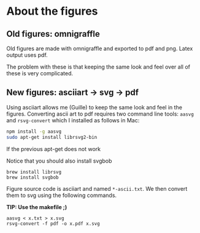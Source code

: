 # About the figures

## Old figures: omnigraffle

Old figures are made with omnigraffle and exported to pdf and png.
Latex output uses pdf.

The problem with these is that keeping the same look and feel over all of these is very complicated.

## New figures: asciiart -> svg -> pdf

Using asciiart allows me (Guille) to keep the same look and feel in the figures.
Converting ascii art to pdf requires two command line tools: `aasvg` and `rsvg-convert` which I installed as follows in Mac:

```bash
npm install -g aasvg
sudo apt-get install librsvg2-bin
```
If the previous apt-get does not work

Notice that you should also install svgbob

```
brew install librsvg
brew install svgbob
```

Figure source code is asciiart and named `*-ascii.txt`.
We then convert them to svg using the following commands.

**TIP: Use the makefile ;)**

```
aasvg < x.txt > x.svg
rsvg-convert -f pdf -o x.pdf x.svg
```